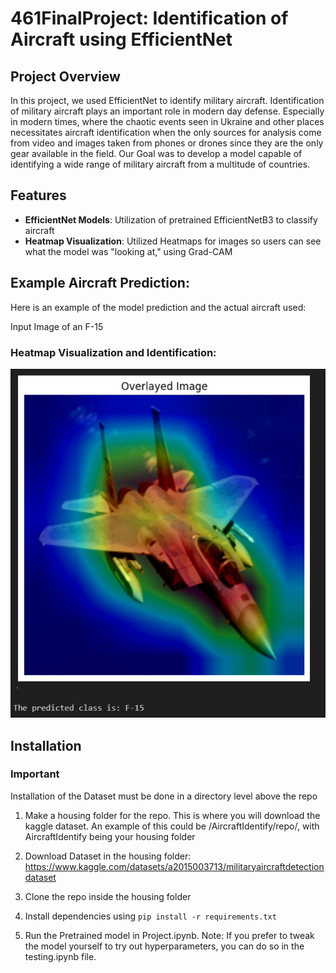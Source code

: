 # 461FinalProject: Identification of Aircraft using EfficientNet

## Project Overview
In this project, we used EfficientNet to identify military aircraft. Identification of military aircraft plays an important role in modern day defense. Especially in modern times, where the chaotic events seen in Ukraine and other places necessitates aircraft identification when the only sources for analysis come from video and images taken from phones or drones since they are the only gear available in the field. Our Goal was to develop a model capable of identifying a wide range of military aircraft from a multitude of countries.

## Features
* **EfficientNet Models**: Utilization of pretrained EfficientNetB3 to classify aircraft
* **Heatmap Visualization**: Utilized Heatmaps for images so users can see what the model was "looking at," using Grad-CAM



## Example Aircraft Prediction:
Here is an example of the model prediction and the actual aircraft used:

Input Image of an F-15

### Heatmap Visualization and Identification:

![alt text](https://github.com/Jquijioc/461FinalProject/blob/main/GithubF15.jpg)


## Installation

### **Important**

Installation of the Dataset must be done in a directory level above the repo

1. Make a housing folder for the repo. This is where you will download the kaggle dataset. An example of this could be /AircraftIdentify/repo/, with AircraftIdentify being your housing folder
2. Download Dataset in the housing folder:
https://www.kaggle.com/datasets/a2015003713/militaryaircraftdetectiondataset

2. Clone the repo inside the housing folder
3. Install dependencies using ``` pip install -r requirements.txt ```
4. Run the Pretrained model in Project.ipynb. Note: If you prefer to tweak the model yourself to try out hyperparameters, you can do so in the testing.ipynb file.
